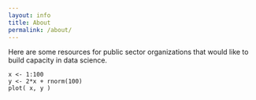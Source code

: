 ```yaml
---
layout: info
title: About
permalink: /about/
---
```



Here are some resources for public sector organizations that would like to build capacity in data science. 


```
x <- 1:100
y <- 2*x + rnorm(100)
plot( x, y )
```
